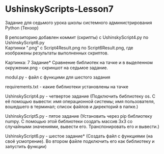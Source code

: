 # UshinskyScripts-Lesson7
Задание для седьмого урока школы системного администрирования Python (Тензор)

В репозиторию добавлен коммит (скрипты) с UshinskyScript4.py по UshinskyScript6.py  
Картинки ".png" c Script4Result.png по Script6Result.png, где изображены результаты выполненных скриптов.    

Картинка: 7 Задание* Сравнение библиотек на тачке и в выделенном окружении.png - скриншот на седьмое задание.  

modul.py - файл с функцими для шестого задания  

requirements.txt - какие библиотеки установлены на тачке  


UshinskyScript4.py - четвертое задание (Подключить библиотеку os. С её помощью вывести: имя операционной системы; имя пользователя, вошедшего в терминал; список файлов и директорий в папке.)  

UshinskyScript5.py - пятое задание (Установить через pip библиотеку numpy. С помощью этой библиотеки cоздать массив 3x3 со случайными значениями, вывести его. Транспонировать его и вывести.)  

UshinskyScript6.py - шестое задание* (Создать файл с функциями (на своё усмотрение). Во втором файле подключить его как библиотеку и запустить функции)
